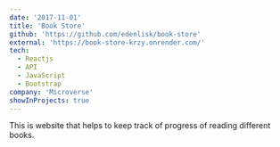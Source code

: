 ```yaml
---
date: '2017-11-01'
title: 'Book Store'
github: 'https://github.com/edenlisk/book-store'
external: 'https://book-store-krzy.onrender.com/'
tech:
  - Reactjs
  - API
  - JavaScript
  - Bootstrap
company: 'Microverse'
showInProjects: true
---
```


This is website that helps to keep track of progress of reading different books.
